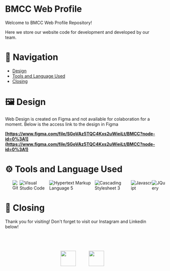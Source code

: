 # BMCC Web Profile

Welcome to BMCC Web Profile Repository!

Here we store our website code for development and developed by our team.

# 🎯 Navigation

* [Design](#design)
* [Tools and Language Used](#tools-and-language-used)
* [Closing](#closing)

# 🖼 Design

Web Design is created on Figma and not available for colaboration for a moment. Below is the access link to the design in Figma

**[https://www.figma.com/file/SGoVAz5TQC4Kxs2uWieiLt/BMCC?node-id=0%3A1](https://www.figma.com/file/SGoVAz5TQC4Kxs2uWieiLt/BMCC?node-id=0%3A1)**

# ⚙ Tools and Language Used

<ul style="
    width: 100%;
    display: flex;
    justify-content: space-between;
    align-items: center;
    list-style: none;
">
    <li>
        <img src="https://img.shields.io/badge/Git-F05032?style=for-the-badge&logo=git&logoColor=white" alt="Git">
    </li>
    <li>
        <img src="https://img.shields.io/badge/Visual_Studio_Code-0078D4?style=for-the-badge&logo=visual%20studio%20code&logoColor=white" alt="Visual Studio Code">
    </li>
    <li>
        <img src="https://img.shields.io/badge/HTML5-E34F26?style=for-the-badge&logo=html5&logoColor=white" alt="Hypertext Markup Language 5">
    </li>
    <li>
        <img src="https://img.shields.io/badge/CSS-239120?&style=for-the-badge&logo=css3&logoColor=white" alt="Cascading Stylesheet 3">
    </li>
    <li>
        <img src="" alt="Javascript">
    </li>
    <li>
        <img src="" alt="JQuery">
    </li>
</ul>

# 🚪 Closing

Thank you for visiting! Don't forget to visit our Instagram and Linkedin below!

<div style="
    margin: 5em 0;
    width: 100%;
    display: flex;
    justify-content: center;
    align-items: center;
">
    <a href="https://www.instagram.com/bmcc_binusmlg/" target="_blank" style="margin: 0 1.5em;">
        <img height="50" src="https://img.shields.io/badge/Instagram-E4405F?style=for-the-badge&logo=instagram&logoColor=white">
    </a>
    <a href="https://www.linkedin.com/in/bmcc-academy-8117411bb/?originalSubdomain=id" target="_blank" style="margin: 0 1.5em;">
        <img height="50" src="https://img.shields.io/badge/LinkedIn-0077B5?style=for-the-badge&logo=linkedin&logoColor=white)">
    </a>
</div>
